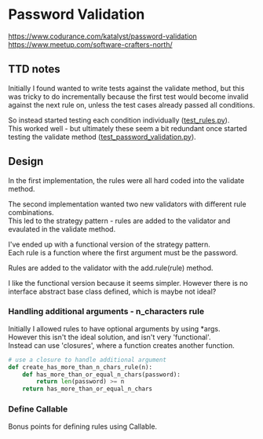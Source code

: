 # Password Validation
https://www.codurance.com/katalyst/password-validation      
https://www.meetup.com/software-crafters-north/  

## TTD notes
Initially I found wanted to write tests against the validate method, 
but this was tricky to do incrementally because the first test would become 
invalid against the next rule on, unless the test cases already passed all conditions.  

So instead started testing each condition individually ([test_rules.py](tests/test_rules.py)).  
This worked well - but ultimately these seem a bit redundant once started testing 
the validate method ([test_password_validation.py](tests/test_password_validation.py)).  

## Design
In the first implementation, the rules were all hard coded into the validate method.   

The second implementation wanted two new validators with different rule combinations.  
This led to the strategy pattern - rules are added to the validator and evaulated in the validate method.  

I've ended up with a functional version of the strategy pattern.  
Each rule is a function where the first argument must be the password. 

Rules are added to the validator with the add.rule(rule) method. 

I like the functional version because it seems simpler.  However there is no interface abstract base class defined, 
which is maybe not ideal?

### Handling additional arguments - n_characters rule
Initially I allowed rules to have optional arguments by using *args.  
However this isn't the ideal solution, and isn't very 'functional'.  
Instead can use 'closures', where a function creates another function.  

```python
# use a closure to handle additional argument
def create_has_more_than_n_chars_rule(n):
    def has_more_than_or_equal_n_chars(password):
        return len(password) >= n
    return has_more_than_or_equal_n_chars
```

### Define Callable 
Bonus points for defining rules using Callable.  











